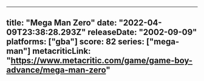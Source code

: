 
---
title: "Mega Man Zero"
date: "2022-04-09T23:38:28.293Z"
releaseDate: "2002-09-09"
platforms: ["gba"]
score: 82
series: ["mega-man"]
metacriticLink: "https://www.metacritic.com/game/game-boy-advance/mega-man-zero"
---
